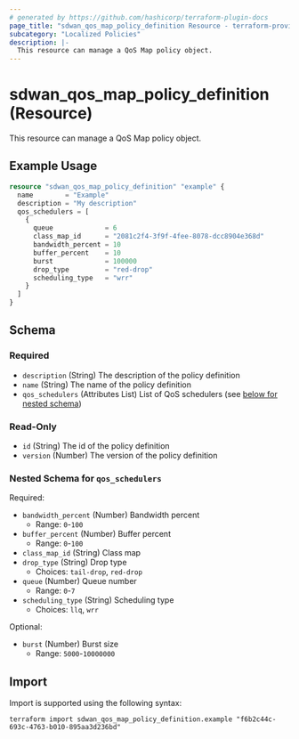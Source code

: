 ```yaml
---
# generated by https://github.com/hashicorp/terraform-plugin-docs
page_title: "sdwan_qos_map_policy_definition Resource - terraform-provider-sdwan"
subcategory: "Localized Policies"
description: |-
  This resource can manage a QoS Map policy object.
---
```


# sdwan_qos_map_policy_definition (Resource)

This resource can manage a QoS Map policy object.

## Example Usage

```terraform
resource "sdwan_qos_map_policy_definition" "example" {
  name        = "Example"
  description = "My description"
  qos_schedulers = [
    {
      queue             = 6
      class_map_id      = "2081c2f4-3f9f-4fee-8078-dcc8904e368d"
      bandwidth_percent = 10
      buffer_percent    = 10
      burst             = 100000
      drop_type         = "red-drop"
      scheduling_type   = "wrr"
    }
  ]
}
```

<!-- schema generated by tfplugindocs -->
## Schema

### Required

- `description` (String) The description of the policy definition
- `name` (String) The name of the policy definition
- `qos_schedulers` (Attributes List) List of QoS schedulers (see [below for nested schema](#nestedatt--qos_schedulers))

### Read-Only

- `id` (String) The id of the policy definition
- `version` (Number) The version of the policy definition

<a id="nestedatt--qos_schedulers"></a>
### Nested Schema for `qos_schedulers`

Required:

- `bandwidth_percent` (Number) Bandwidth percent
  - Range: `0`-`100`
- `buffer_percent` (Number) Buffer percent
  - Range: `0`-`100`
- `class_map_id` (String) Class map
- `drop_type` (String) Drop type
  - Choices: `tail-drop`, `red-drop`
- `queue` (Number) Queue number
  - Range: `0`-`7`
- `scheduling_type` (String) Scheduling type
  - Choices: `llq`, `wrr`

Optional:

- `burst` (Number) Burst size
  - Range: `5000`-`10000000`

## Import

Import is supported using the following syntax:

```shell
terraform import sdwan_qos_map_policy_definition.example "f6b2c44c-693c-4763-b010-895aa3d236bd"
```

